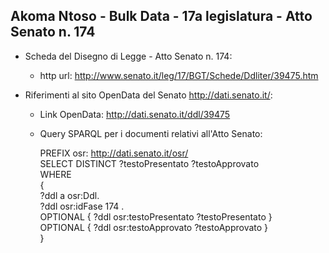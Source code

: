 ## Akoma Ntoso - Bulk Data - 17a legislatura - Atto Senato n. 174 ##

* Scheda del Disegno di Legge - Atto Senato n. 174:
	* http url: http://www.senato.it/leg/17/BGT/Schede/Ddliter/39475.htm

* Riferimenti al sito OpenData del Senato http://dati.senato.it/:
	* Link OpenData: http://dati.senato.it/ddl/39475
	* Query SPARQL per i documenti relativi all'Atto Senato:

        PREFIX osr: <http://dati.senato.it/osr/>  
		SELECT DISTINCT ?testoPresentato ?testoApprovato  
		WHERE  
		{  
		    ?ddl a osr:Ddl.  
		    ?ddl osr:idFase 174 .  
		    OPTIONAL { ?ddl osr:testoPresentato ?testoPresentato }  
		    OPTIONAL { ?ddl osr:testoApprovato ?testoApprovato }  
		}
		